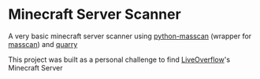 # Minecraft Server Scanner
A very basic minecraft server scanner using [python-masscan](https://github.com/MyKings/python-masscan) (wrapper for [masscan](https://github.com/robertdavidgraham/masscan)) and [quarry](https://github.com/barneygale/quarry)

This project was built as a personal challenge to find [LiveOverflow](https://www.youtube.com/@LiveOverflow/videos)'s Minecraft Server